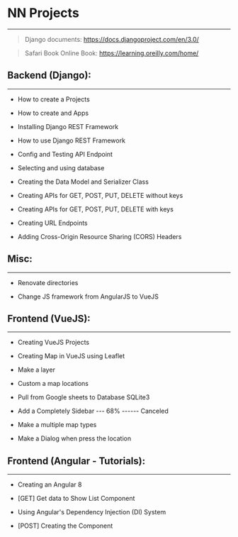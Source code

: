 # NN Projects

---

> Django documents: https://docs.djangoproject.com/en/3.0/

> Safari Book Online Book: https://learning.oreilly.com/home/

## Backend (Django):

---

- How to create a Projects

- How to create and Apps

- Installing Django REST Framework

- How to use Django REST Framework

- Config and Testing API Endpoint

- Selecting and using database

- Creating the Data Model and Serializer Class

- Creating APIs for GET, POST, PUT, DELETE without keys

- Creating APIs for GET, POST, PUT, DELETE with keys

- Creating URL Endpoints

- Adding Cross-Origin Resource Sharing (CORS) Headers

## Misc:

---

- Renovate directories

- Change JS framework from AngularJS to VueJS

## Frontend (VueJS):

---

- Creating VueJS Projects

- Creating Map in VueJS using Leaflet

- Make a layer

- Custom a map locations

- Pull from Google sheets to Database SQLite3

- Add a Completely Sidebar --- 68% ------ Canceled

- Make a multiple map types

- Make a Dialog when press the location

## Frontend (Angular - Tutorials):

---

- Creating an Angular 8

- [GET] Get data to Show List Component

- Using Angular's Dependency Injection (DI) System

- [POST] Creating the Component
